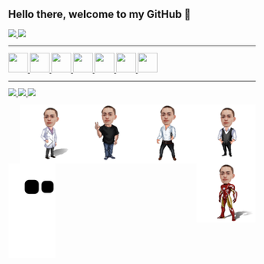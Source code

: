 ## <strong>Hello there, welcome to my GitHub 👋</strong>


<div>
<a href="https://github.com/jeferson-franco">
<img height="120em" src="https://github-readme-stats.vercel.app/api/top-langs/?username=jeferson-franco&layout=compact&langs_count=7&theme=dracula"/>
<img height="120em" src="https://github-readme-stats.vercel.app/api?username=jeferson-franco&show_icons=true&theme=dracula&include_all_commits=true&count_private=true"/>
</div>

***

<p align="left">
 <img src="https://cdn.jsdelivr.net/gh/devicons/devicon/icons/javascript/javascript-plain.svg" width="40" height="40"/>
 <img src="https://cdn.jsdelivr.net/gh/devicons/devicon/icons/html5/html5-plain.svg" width="40" height="40"/>
 <img src="https://cdn.jsdelivr.net/gh/devicons/devicon/icons/css3/css3-plain.svg" width="40" height="40"/>
 <img src="https://cdn.jsdelivr.net/gh/devicons/devicon/icons/nodejs/nodejs-original.svg" width="40" height="40"/>
 <img src="https://cdn.jsdelivr.net/gh/devicons/devicon/icons/mongodb/mongodb-original.svg" width="40" height="40"/>
 <img src="https://cdn.jsdelivr.net/gh/devicons/devicon/icons/python/python-original.svg" width="40" height="40"/>
 <img src="https://cdn.jsdelivr.net/gh/devicons/devicon/icons/php/php-plain.svg" width="40" height="40"/>
</p>

***

<p align="left">
  <a href="https://t.me/jeferson-franco" alt="Telegram">
    <img src="https://img.shields.io/badge/-Telegram-6610F2?style=for-the-badge&logo=Telegram&logoColor=FFFFFF&link=https://t.me/jeferson-franco"/>
  </a>
  <a href="https://www.linkedin.com/in/jefersonfranco/" alt="Linkedin">
    <img src="https://img.shields.io/badge/-Linkedin-6610F2?style=for-the-badge&logo=Linkedin&logoColor=FFFFFF&link=https://www.linkedin.com/in/jefersonfranco/"/>
  </a>
  <a href="https://api.whatsapp.com/send?phone=5511966200991" alt="Whatsapp">
    <img src="https://img.shields.io/badge/-Whatsapp-6610F2?style=for-the-badge&logo=Whatsapp&logoColor=FFFFFF&link=https://api.whatsapp.com/send?phone=5511966200991"/>
  </a>
</p>

<div>
<img src="NzhwuCk9_male_2_cartoon26.png" min-width="120em" max-width="120em" width="120em" align="right" alt="cartoon-presentation">
<img src="fneW3bSP_male_2_cartoon3.png" min-width="120em" max-width="120em" width="120em" align="right" alt="cartoon-jamesbond">
<img src="fneW3bSP_male_2_cartoon6.png" min-width="120em" max-width="120em" width="120em" align="right" alt="cartoon-peace">
<img src="fneW3bSP_male_2_cartoon15.png" min-width="120em" max-width="120em" width="120em" align="right" alt="cartoon-scientist">
<img src="fneW3bSP_male_2_cartoon13.png" min-width="120em" max-width="120em" width="120em" align="right" alt="cartoon-ironman">
</div>

![Snake animation](https://github.com/jeferson-franco/jeferson-franco/blob/output/github-contribution-grid-snake.svg)
